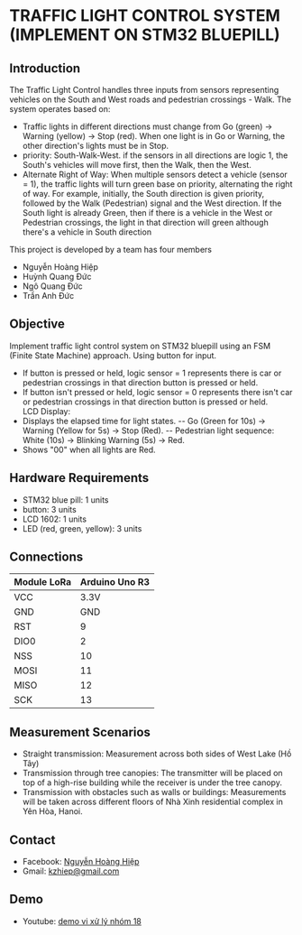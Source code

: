 # TRAFFIC LIGHT CONTROL SYSTEM (IMPLEMENT ON STM32 BLUEPILL)

## Introduction

The Traffic Light Control handles three inputs from sensors representing vehicles on the South and West roads and pedestrian crossings - Walk. The system operates based on:
- Traffic lights in different directions must change from Go (green) -> Warning (yellow) -> Stop (red). When one light is in Go or Warning, the other direction's lights must be in Stop.
- priority: South-Walk-West. if the sensors in all directions are logic 1, the South's vehicles will move first, then the Walk, then the West.
- Alternate Right of Way: When multiple sensors detect a vehicle (sensor = 1), the traffic lights will turn green base on priority, alternating the right of way. For example, initially, the South direction is given priority, followed by the Walk (Pedestrian) signal and the West direction. If the South light is already Green, then if there is a vehicle in the West or Pedestrian crossings, the light in that direction will green although there's a vehicle in South direction

This project is developed by a team has four members
- Nguyễn Hoàng Hiệp
- Huỳnh Quang Đức
- Ngô Quang Đức
- Trần Anh Đức

## Objective

Implement traffic light control system on STM32 bluepill using an FSM (Finite State Machine) approach.
Using button for input. 
- If button is pressed or held, logic sensor = 1 represents there is car or pedestrian crossings in that direction button is pressed or held.
- If button isn't pressed or held, logic sensor = 0 represents there isn't car or pedestrian crossings in that direction button is pressed or held.  
LCD Display:
- Displays the elapsed time for light states.
-- Go (Green for 10s) → Warning (Yellow for 5s) → Stop (Red).
-- Pedestrian light sequence: White (10s) → Blinking Warning (5s) → Red.
- Shows "00" when all lights are Red.


## Hardware Requirements
- STM32 blue pill: 1 units
- button: 3 units
- LCD 1602: 1 units 
- LED (red, green, yellow): 3 units

## Connections
| Module LoRa | Arduino Uno R3 |
|-------------|----------------|
| VCC         | 3.3V           |
| GND         | GND            |
| RST         | 9              |
| DIO0        | 2              |
| NSS         | 10             |
| MOSI        | 11             |
| MISO        | 12             |
| SCK         | 13             |

## Measurement Scenarios
- Straight transmission: Measurement across both sides of West Lake (Hồ Tây)
- Transmission through tree canopies: The transmitter will be placed on top of a high-rise building while the receiver is under the tree canopy.
- Transmission with obstacles such as walls or buildings: Measurements will be taken across different floors of Nhà Xinh residential complex in Yên Hòa, Hanoi.

## Contact

- Facebook: [Nguyễn Hoàng Hiệp](https://www.facebook.com/profile.php?id=100009669068016)
- Gmail: kzhiep@gmail.com

## Demo

- Youtube: [demo vi xử lý nhóm 18](https://www.youtube.com/watch?v=T2hlrNRj5pM)








